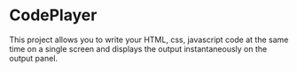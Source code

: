 # CodePlayer
This project allows you to write your HTML, css, javascript code at the same time on a single screen and displays the output instantaneously on the output panel.
